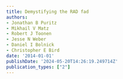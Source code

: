 ```yaml
---
title: Demystifying the RAD fad
authors:
- Jonathan B Puritz
- Mikhail V Matz
- Robert J Toonen
- Jesse N Weber
- Daniel I Bolnick
- Christopher E Bird
date: '2014-01-01'
publishDate: '2024-05-20T14:26:19.249714Z'
publication_types: ["2"]
---
```

